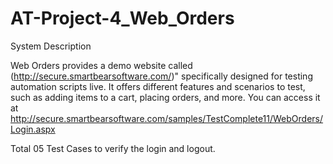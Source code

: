 # AT-Project-4_Web_Orders

System Description

Web Orders provides a demo website called (http://secure.smartbearsoftware.com/)" specifically designed for testing automation scripts live. It offers different features and scenarios to test, such as adding items to a cart, placing orders, and more. You can access it at http://secure.smartbearsoftware.com/samples/TestComplete11/WebOrders/Login.aspx

Total 05 Test Cases to verify the login and logout. 
